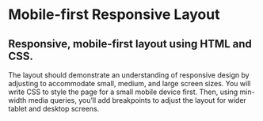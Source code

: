 # Mobile-first Responsive Layout
## Responsive, mobile-first layout using HTML and CSS. 
The layout should demonstrate an understanding of responsive design by adjusting to accommodate small, medium, and large screen sizes.
You will write CSS to style the page for a small mobile device first. Then, using min-width media queries, you’ll add breakpoints to adjust the layout for wider tablet and desktop screens.
